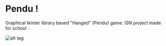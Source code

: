# Pendu !
Graphical tkinter library based "Hanged" (Pendu) game.
ISN project made for school :

![alt tag](http://image.noelshack.com/fichiers/2017/02/1484517204-screenshot-from-2017-01-15-22-53-01.png)
